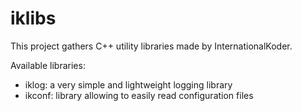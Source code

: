 iklibs
======

This project gathers C++ utility libraries made by InternationalKoder.

Available libraries:
* iklog: a very simple and lightweight logging library
* ikconf: library allowing to easily read configuration files
